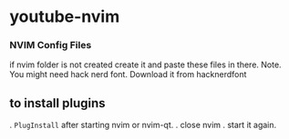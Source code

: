# youtube-nvim

### NVIM Config Files
if nvim folder is not created create it and paste these files in there.
Note. You might need hack nerd font. Download it from hacknerdfont
## to install plugins
. `PlugInstall` after starting nvim or nvim-qt.
. close nvim
. start it again.



